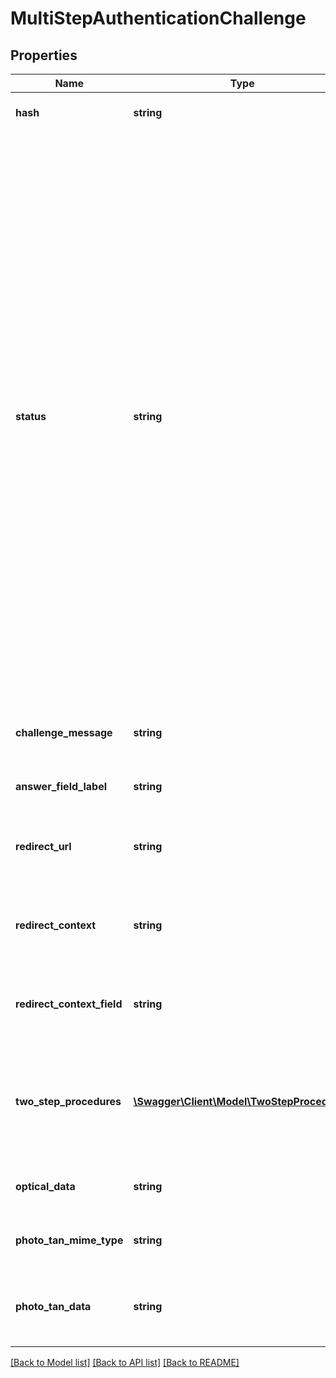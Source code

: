 # MultiStepAuthenticationChallenge

## Properties
Name | Type | Description | Notes
------------ | ------------- | ------------- | -------------
**hash** | **string** | Hash for this multi-step authentication flow. Must be passed back to finAPI when continuing the flow. | 
**status** | **string** | Indicates the current status of the multi-step authentication flow:&lt;br/&gt;&lt;br/&gt;TWO_STEP_PROCEDURE_REQUIRED means that the bank has requested an SCA method selection for the user. In this case, the service should be recalled with a chosen TSP-ID set to the &#39;twoStepProcedureId&#39; field.&lt;br/&gt;When the web form flow is used, the user is forwarded to finAPI&#39;s web form to prompt for his credentials (if they are not stored in finAPI) and to select the preferred SCA method.&lt;br/&gt;&lt;br/&gt;CHALLENGE_RESPONSE_REQUIRED means that the bank has requested a challenge code for the previously given TSP (SCA). This status can be completed by setting the &#39;challengeResponse&#39; field.&lt;br/&gt;When the web form flow is used, the user should submit the challenge response for the challenge message shown by the web form.&lt;br/&gt;&lt;br/&gt;REDIRECT_REQUIRED means that the user must be redirected to the bank&#39;s website, where the authentication can be finished.&lt;br/&gt;When the web form flow is used, the user should visit the web form, get a redirect to the bank&#39;s website, complete the authentication and will then be redirected back to the web form.&lt;br/&gt;&lt;br/&gt;DECOUPLED_AUTH_REQUIRED means that the bank has asked for the decoupled authentication. In this case, the &#39;decoupledCallback&#39; field must be set to true to complete the authentication.&lt;br/&gt;&lt;br/&gt;DECOUPLED_AUTH_IN_PROGRESS means that the bank is waiting for the completion of the decoupled authentication by the user. Until this is done, the service should be recalled at most every 5 seconds with the &#39;decoupledCallback&#39; field set to ‘true’. Once the decoupled authentication is completed by the user, the service returns a successful response. | 
**challenge_message** | **string** | In case of status &#x3D; CHALLENGE_RESPONSE_REQUIRED, this field contains a message from the bank containing instructions for the user on how to proceed with the authorization. | [optional] 
**answer_field_label** | **string** | Suggestion from the bank on how you can label your input field where the user should enter his challenge response. | [optional] 
**redirect_url** | **string** | In case of status &#x3D; REDIRECT_REQUIRED, this field contains the URL to which you must direct the user. It already includes the redirect URL back to your client that you have passed when initiating the service call. | [optional] 
**redirect_context** | **string** | Set in case of status &#x3D; REDIRECT_REQUIRED. When the bank redirects the user back to your client, the redirect URL will contain this string, which you must process to identify the user context for the callback on your side. | [optional] 
**redirect_context_field** | **string** | Set in case of status &#x3D; REDIRECT_REQUIRED. This field is set to the name of the query parameter that contains the &#39;redirectContext&#39; in the redirect URL from the bank back to your client. | [optional] 
**two_step_procedures** | [**\Swagger\Client\Model\TwoStepProcedure[]**](TwoStepProcedure.md) | In case of status &#x3D; TWO_STEP_PROCEDURE_REQUIRED, this field contains the available two-step procedures. Note that this set does not necessarily match the set that is stored in the respective bank connection interface. You should always use the set from this field for the multi-step authentication flow. | [optional] 
**optical_data** | **string** | In case that the bank server has instructed the user to scan a flicker code, then this field will contain the raw data for the flicker animation as a BASE-64 string. | [optional] 
**photo_tan_mime_type** | **string** | In case that the &#39;photoTanData&#39; field is set (i.e. not null), this field contains the MIME type to use for interpreting the photo data (e.g.: &#39;image/png&#39;) | [optional] 
**photo_tan_data** | **string** | In case that the bank server has instructed the user to scan a photo (or more generally speaking, any kind of QR-code-like data), then this field will contain the raw data of the photo as a BASE-64 string. | [optional] 

[[Back to Model list]](../README.md#documentation-for-models) [[Back to API list]](../README.md#documentation-for-api-endpoints) [[Back to README]](../README.md)


